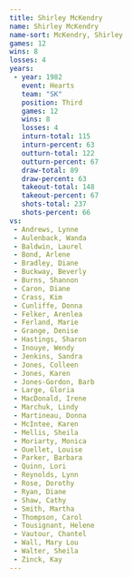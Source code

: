 ```yaml
---
title: Shirley McKendry
name: Shirley McKendry
name-sort: McKendry, Shirley
games: 12
wins: 8
losses: 4
years:
 - year: 1982
   event: Hearts
   team: "SK"
   position: Third
   games: 12
   wins: 8
   losses: 4
   inturn-total: 115
   inturn-percent: 63
   outturn-total: 122
   outturn-percent: 67
   draw-total: 89
   draw-percent: 63
   takeout-total: 148
   takeout-percent: 67
   shots-total: 237
   shots-percent: 66
vs:
 - Andrews, Lynne
 - Aulenback, Wanda
 - Baldwin, Laurel
 - Bond, Arlene
 - Bradley, Diane
 - Buckway, Beverly
 - Burns, Shannon
 - Caron, Diane
 - Crass, Kim
 - Cunliffe, Donna
 - Felker, Arenlea
 - Ferland, Marie
 - Grange, Denise
 - Hastings, Sharon
 - Inouye, Wendy
 - Jenkins, Sandra
 - Jones, Colleen
 - Jones, Karen
 - Jones-Gordon, Barb
 - Large, Gloria
 - MacDonald, Irene
 - Marchuk, Lindy
 - Martineau, Donna
 - McIntee, Karen
 - Mellis, Sheila
 - Moriarty, Monica
 - Ouellet, Louise
 - Parker, Barbara
 - Quinn, Lori
 - Reynolds, Lynn
 - Rose, Dorothy
 - Ryan, Diane
 - Shaw, Cathy
 - Smith, Martha
 - Thompson, Carol
 - Tousignant, Helene
 - Vautour, Chantel
 - Wall, Mary Lou
 - Walter, Sheila
 - Zinck, Kay
---
```

